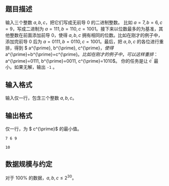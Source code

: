 ## 题目描述

输入三个整数 $a, b, c$，把它们写成无前导 $0$ 的二进制整数。 比如 $a=7, b=6, c=9$，写成二进制为 $a=111, b=110, c=1001$。接下来以位数最多的为基准，其他整数在前面添加前导 $0$，使得 $a, b, c$ 拥有相同的位数。比如在刚才的例子中，添加完前导 $0$ 后为  $a=0111, b=0110, c=1001$。最后，把 $a, b, c$ 的各位进行重排，得到  $ a^{\prime}, b^{\prime}, c^{\prime}$，使得$a^{\prime}+b^{\prime}=c^{\prime}$。比如在刚才的例子中，可以这样重排：$a^{\prime}=0111, b^{\prime}=0011, c^{\prime}=1010$。 你的任务是让 $c^{\prime}$ 最小。如果无解，输出 `-1`  。

## 输入格式

输入仅一行，包含三个整数  $a, b, c$。

## 输出格式

仅一行，为  $ c^{\prime}$ 的最小值。


```input1
7 6 9
```


```output1
10
```

## 数据规模与约定

对于 $100\%$ 的数据，$a,b,c \le 2^{30}$。
